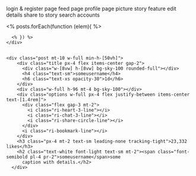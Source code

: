 login & register page
feed page
profile page
picture
story feature
edit details
share to story
search accounts

<div class="posts mb-20">
      <% posts.forEach(function (elem){ %>
        
      <% }) %>
    </div>


    <div class="post mt-10 w-full min-h-[50vh]">
        <div class="title px-4 flex items-center gap-2">
          <div class="w-[8vw] h-[8vw] bg-sky-100 rounded-full"></div>
          <h4 class="text-sm">someusername</h4>
          <h6 class="text-xs opacity-30">1d</h6>
        </div>
        <div class="w-full h-96 mt-4 bg-sky-100"></div>
        <div class="options w-full px-4 flex justify-between items-center text-[1.4rem]">
          <div class="flex gap-3 mt-2">
            <i class="ri-heart-3-line"></i>
            <i class="ri-chat-3-line"></i>
            <i class="ri-share-circle-line"></i>
          </div>
          <i class="ri-bookmark-line"></i>
        </div>
        <h3 class="px-4 mt-2 text-sm leading-none tracking-tight">23,332 likes</h3>
        <h2 class="text-white font-light text-sm mt-2"><span class="font-semibold pl-4 pr-2">someusername</span>some
          caption with details.</h2>
      </div>